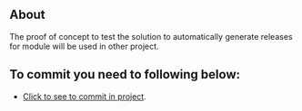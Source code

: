 ## About

The proof of concept to test the solution to automatically generate releases for module will be used in other project.

## To commit you need to following below:

- [Click to see to commit in project](https://github.com/angular/angular/blob/main/CONTRIBUTING.md#commit-message-header).
